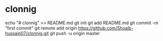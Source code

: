 # clonnig
echo "# clonnig" >> README.md
git init
git add README.md
git commit -m "first commit"
git remote add origin https://github.com/Shoaib-hussain07/clonnig.git
git push -u origin master

